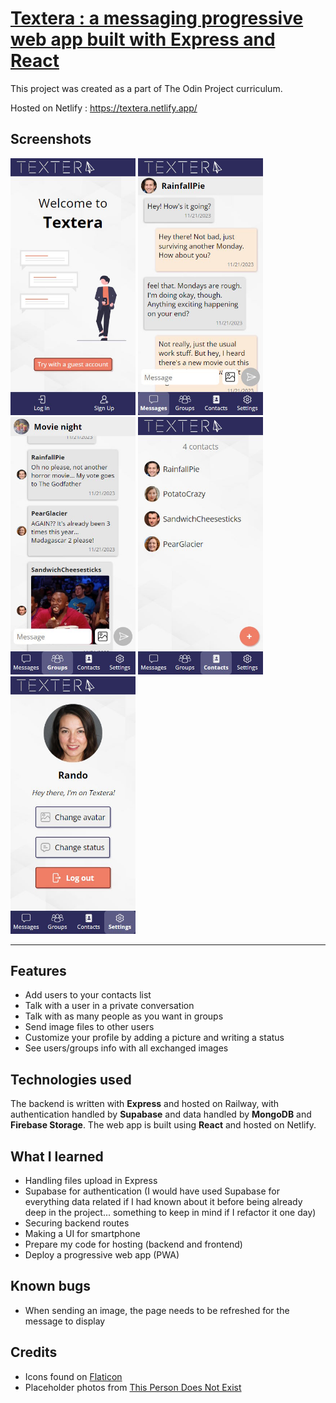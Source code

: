 # [Textera : a messaging progressive web app built with Express and React](https://textera.netlify.app/)

This project was created as a part of The Odin Project curriculum.

Hosted on Netlify : https://textera.netlify.app/

## Screenshots
<img src="./screenshots/homepage.jpg" alt="Homepage" width="200"> <img src="./screenshots/conv.jpg" alt="Conversation" width="200"> <img src="./screenshots/group.jpg" alt="Group" width="200"> <img src="./screenshots/contacts.jpg" alt="Contacts" width="200"> <img src="./screenshots/settings.jpg" alt="Settings" width="200">

---

## Features
- Add users to your contacts list
- Talk with a user in a private conversation
- Talk with as many people as you want in groups
- Send image files to other users
- Customize your profile by adding a picture and writing a status
- See users/groups info with all exchanged images

## Technologies used
The backend is written with **Express** and hosted on Railway, with authentication handled by **Supabase** and data handled by **MongoDB** and **Firebase Storage**.
The web app is built using **React** and hosted on Netlify.

## What I learned
- Handling files upload in Express
- Supabase for authentication (I would have used Supabase for everything data related if I had known about it before being already deep in the project... something to keep in mind if I refactor it one day)
- Securing backend routes
- Making a UI for smartphone
- Prepare my code for hosting (backend and frontend)
- Deploy a progressive web app (PWA)

## Known bugs
- When sending an image, the page needs to be refreshed for the message to display

## Credits
- Icons found on [Flaticon](https://www.flaticon.com/)
- Placeholder photos from [This Person Does Not Exist](https://this-person-does-not-exist.com/en)

